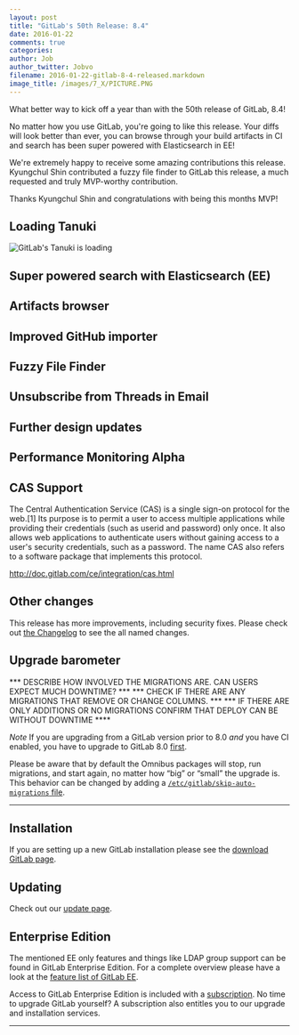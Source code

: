 ```yaml
---
layout: post
title: "GitLab's 50th Release: 8.4"
date: 2016-01-22
comments: true
categories:
author: Job
author_twitter: Jobvo
filename: 2016-01-22-gitlab-8-4-released.markdown
image_title: /images/7_X/PICTURE.PNG
---
```


What better way to kick off a year than with the 50th release of GitLab, 8.4!

No matter how you use GitLab, you're going to like this release.
Your diffs will look better than ever, you can browse through your
build artifacts in CI and search has been super powered with Elasticsearch
in EE!

We're extremely happy to receive some amazing contributions this release.
Kyungchul Shin contributed a fuzzy file finder to GitLab this release,
a much requested and truly MVP-worthy contribution.

Thanks Kyungchul Shin and congratulations with being this months MVP!

<!--more-->

## Loading Tanuki

![GitLab's Tanuki is loading](/images/8_4/loading_tanuki2.gif)

## Super powered search with Elasticsearch (EE)

## Artifacts browser

## Improved GitHub importer

## Fuzzy File Finder

## Unsubscribe from Threads in Email

## Further design updates

## Performance Monitoring Alpha

## CAS Support

The Central Authentication Service (CAS) is a single sign-on protocol for the web.[1] Its purpose is to permit a user to access multiple applications while providing their credentials (such as userid and password) only once. It also allows web applications to authenticate users without gaining access to a user's security credentials, such as a password. The name CAS also refers to a software package that implements this protocol.

http://doc.gitlab.com/ce/integration/cas.html


## Other changes

This release has more improvements, including security fixes. Please check out [the Changelog](https://gitlab.com/gitlab-org/gitlab-ce/blob/master/CHANGELOG) to see the all named changes.


## Upgrade barometer


*** DESCRIBE HOW INVOLVED THE MIGRATIONS ARE. CAN USERS EXPECT MUCH DOWNTIME? ***
*** CHECK IF THERE ARE ANY MIGRATIONS THAT REMOVE OR CHANGE COLUMNS. ***
*** IF THERE ARE ONLY ADDITIONS OR NO MIGRATIONS CONFIRM THAT DEPLOY CAN BE WITHOUT DOWNTIME ****

*Note* If you are upgrading from a GitLab version prior to 8.0 *and* you have CI enabled, you have to upgrade to GitLab 8.0 [first](https://about.gitlab.com/2015/09/22/gitlab-8-0-released/).

Please be aware that by default the Omnibus packages will stop, run migrations,
and start again, no matter how “big” or “small” the upgrade is. This behavior
can be changed by adding a [`/etc/gitlab/skip-auto-migrations`
file](http://doc.gitlab.com/omnibus/update/README.html).

- - -

## Installation

If you are setting up a new GitLab installation please see the
[download GitLab page](https://about.gitlab.com/installation/).

## Updating

Check out our [update page](https://about.gitlab.com/update/).

## Enterprise Edition

The mentioned EE only features and things like LDAP group support can be found in GitLab Enterprise Edition.
For a complete overview please have a look at the [feature list of GitLab EE](http://www.gitlab.com/gitlab-ee/).

Access to GitLab Enterprise Edition is included with a [subscription](http://www.gitlab.com/pricing/).
No time to upgrade GitLab yourself?
A subscription also entitles you to our upgrade and installation services.

- - -
